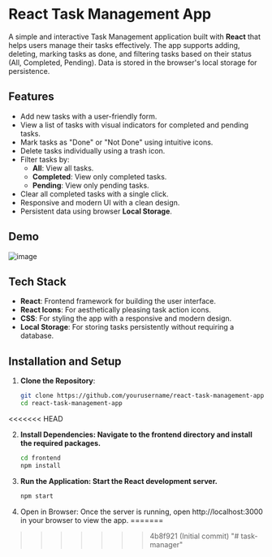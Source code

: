 # React Task Management App

A simple and interactive Task Management application built with **React** that helps users manage their tasks effectively. The app supports adding, deleting, marking tasks as done, and filtering tasks based on their status (All, Completed, Pending). Data is stored in the browser's local storage for persistence.

## Features

- Add new tasks with a user-friendly form.
- View a list of tasks with visual indicators for completed and pending tasks.
- Mark tasks as "Done" or "Not Done" using intuitive icons.
- Delete tasks individually using a trash icon.
- Filter tasks by:
  - **All**: View all tasks.
  - **Completed**: View only completed tasks.
  - **Pending**: View only pending tasks.
- Clear all completed tasks with a single click.
- Responsive and modern UI with a clean design.
- Persistent data using browser **Local Storage**.

## Demo

![image](https://github.com/user-attachments/assets/dd52aeda-f967-4f7f-befe-1e2cc2c0c00e)


## Tech Stack

- **React**: Frontend framework for building the user interface.
- **React Icons**: For aesthetically pleasing task action icons.
- **CSS**: For styling the app with a responsive and modern design.
- **Local Storage**: For storing tasks persistently without requiring a database.

## Installation and Setup

1. **Clone the Repository**:
   ```bash
   git clone https://github.com/yourusername/react-task-management-app.git
   cd react-task-management-app
<<<<<<< HEAD

2. **Install Dependencies: Navigate to the frontend directory and install the required packages.**
   ```bash
   cd frontend
   npm install
   
3. **Run the Application: Start the React development server.**
   ```bash
   npm start
4. Open in Browser: Once the server is running, open http://localhost:3000 in your browser to view the app.
=======
>>>>>>> 4b8f921 (Initial commit)
"# task-manager" 
